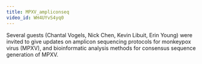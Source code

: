 ```yaml
---
title: MPXV_ampliconseq
video_id: WH4UYvS4yq0
---
```

Several guests (Chantal Vogels, Nick Chen, Kevin Libuit, Erin Young) were invited to give updates on amplicon sequencing protocols for monkeypox virus (MPXV), and bioinformatic analysis methods for consensus sequence generation of MPXV.
